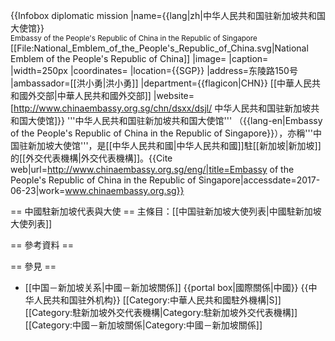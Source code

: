 {{Infobox diplomatic mission
|name={{lang|zh|中华人民共和国驻新加坡共和国大使馆}}<br><small>Embassy of the People's Republic of China in the Republic of Singapore</small><br />[[File:National_Emblem_of_the_People's_Republic_of_China.svg|National Emblem of the People's Republic of China]]
|image=
|caption=
|width=250px
|coordinates=
|location={{SGP}}
|address=东陵路150号
|ambassador=[[洪小勇|洪小勇]]
|department={{flagicon|CHN}} [[中華人民共和國外交部|中華人民共和國外交部]]
|website=[http://www.chinaembassy.org.sg/chn/dsxx/dsjl/ 中华人民共和国驻新加坡共和国大使馆]}}
'''中华人民共和国驻新加坡共和国大使馆''' （{{lang-en|Embassy of the People's Republic of China in the Republic of Singapore}}），亦稱'''中国驻新加坡大使馆'''，是[[中华人民共和國|中华人民共和國]]駐[[新加坡|新加坡]]的[[外交代表機構|外交代表機構]]。<ref>{{Cite web|url=http://www.chinaembassy.org.sg/eng/|title=Embassy of the People's Republic of China in the Republic of Singapore|accessdate=2017-06-23|work=www.chinaembassy.org.sg}}</ref>

== 中國駐新加坡代表與大使 ==
主條目：[[中国驻新加坡大使列表|中國駐新加坡大使列表]]

== 參考資料 ==
<references />

== 參見 ==
* [[中国－新加坡关系|中國－新加坡關係]]
{{portal box|國際關係|中國}}
{{中华人民共和国驻外机构}}
[[Category:中華人民共和國駐外機構|S]]
[[Category:駐新加坡外交代表機構|Category:駐新加坡外交代表機構]]
[[Category:中國－新加坡關係|Category:中國－新加坡關係]]